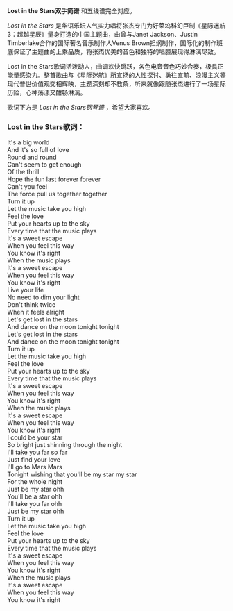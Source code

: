 

**Lost in the Stars双手简谱** 和五线谱完全对应。

_Lost in the Stars_ 是华语乐坛人气实力唱将张杰专门为好莱坞科幻巨制《星际迷航3：超越星辰》量身打造的中国主题曲，由曾与Janet
Jackson、Justin Timberlake合作的国际著名音乐制作人Venus
Brown担纲制作，国际化的制作班底保证了主题曲的上乘品质，将张杰优美的音色和独特的唱腔展现得淋漓尽致。

Lost in the
Stars歌词活泼动人，曲调欢快跳跃，各色电音音色巧妙合奏，极具正能量感染力。整首歌曲与《星际迷航》所宣扬的人性探讨、勇往直前、浪漫主义等现代普世价值观交相辉映，主题深刻却不教条，听来就像跟随张杰进行了一场星际历险，心神荡漾又酣畅淋漓。

歌词下方是 _Lost in the Stars钢琴谱_ ，希望大家喜欢。

### Lost in the Stars歌词：

It's a big world  
And it's so full of love  
Round and round  
Can't seem to get enough  
Of the thrill  
Hope the fun last forever forever  
Can't you feel  
The force pull us together together  
Turn it up  
Let the music take you high  
Feel the love  
Put your hearts up to the sky  
Every time that the music plays  
It's a sweet escape  
When you feel this way  
You know it's right  
When the music plays  
It's a sweet escape  
When you feel this way  
You know it's right  
Live your life  
No need to dim your light  
Don't think twice  
When it feels alright  
Let's get lost in the stars  
And dance on the moon tonight tonight  
Let's get lost in the stars  
And dance on the moon tonight tonight  
Turn it up  
Let the music take you high  
Feel the love  
Put your hearts up to the sky  
Every time that the music plays  
It's a sweet escape  
When you feel this way  
You know it's right  
When the music plays  
It's a sweet escape  
When you feel this way  
You know it's right  
I could be your star  
So bright just shinning through the night  
I'll take you far so far  
Just find your love  
I'll go to Mars Mars  
Tonight wishing that you'll be my star my star  
For the whole night  
Just be my star ohh  
You'll be a star ohh  
I'll take you far ohh  
Just be my star ohh  
Turn it up  
Let the music take you high  
Feel the love  
Put your hearts up to the sky  
Every time that the music plays  
It's a sweet escape  
When you feel this way  
You know it's right  
When the music plays  
It's a sweet escape  
When you feel this way  
You know it's right

